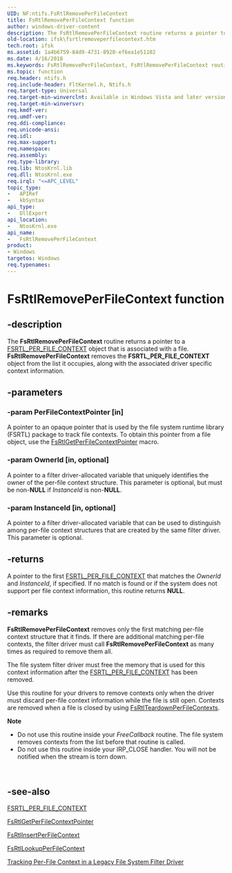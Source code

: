 ```yaml
---
UID: NF:ntifs.FsRtlRemovePerFileContext
title: FsRtlRemovePerFileContext function
author: windows-driver-content
description: The FsRtlRemovePerFileContext routine returns a pointer to a FSRTL_PER_FILE_CONTEXT object that is associated with a file.
old-location: ifsk\fsrtlremoveperfilecontext.htm
tech.root: ifsk
ms.assetid: 1a4b6759-84d9-4731-8920-ef6ea1e51102
ms.date: 4/16/2018
ms.keywords: FsRtlRemovePerFileContext, FsRtlRemovePerFileContext routine [Installable File System Drivers], fsrtlref_90f829b2-a8ed-44fd-adb3-61c57f5f9aad.xml, ifsk.fsrtlremoveperfilecontext, ntifs/FsRtlRemovePerFileContext
ms.topic: function
req.header: ntifs.h
req.include-header: FltKernel.h, Ntifs.h
req.target-type: Universal
req.target-min-winverclnt: Available in Windows Vista and later versions of the Windows operating system.
req.target-min-winversvr: 
req.kmdf-ver: 
req.umdf-ver: 
req.ddi-compliance: 
req.unicode-ansi: 
req.idl: 
req.max-support: 
req.namespace: 
req.assembly: 
req.type-library: 
req.lib: NtosKrnl.lib
req.dll: NtosKrnl.exe
req.irql: "<=APC_LEVEL"
topic_type:
-	APIRef
-	kbSyntax
api_type:
-	DllExport
api_location:
-	NtosKrnl.exe
api_name:
-	FsRtlRemovePerFileContext
product:
- Windows
targetos: Windows
req.typenames: 
---
```


# FsRtlRemovePerFileContext function


## -description


The <b>FsRtlRemovePerFileContext</b> routine returns a pointer to a <a href="https://msdn.microsoft.com/library/windows/hardware/ff547352">FSRTL_PER_FILE_CONTEXT</a> object that is associated with a file. <b>FsRtlRemovePerFileContext</b> removes the <b>FSRTL_PER_FILE_CONTEXT</b> object from the list it occupies, along with the associated driver specific context information.


## -parameters




### -param PerFileContextPointer [in]

A pointer to an opaque pointer that is used by the file system runtime library (FSRTL) package to track file contexts. To obtain this pointer from a file object, use the <a href="https://msdn.microsoft.com/library/windows/hardware/ff546051">FsRtlGetPerFileContextPointer</a> macro.


### -param OwnerId [in, optional]

A pointer to a filter driver-allocated variable that uniquely identifies the owner of the per-file context structure.  This parameter is optional, but must be non-<b>NULL</b> if <i>InstanceId</i> is non-<b>NULL</b>. 


### -param InstanceId [in, optional]

A pointer to a filter driver-allocated variable that can be used to distinguish among per-file context structures that are created by the same filter driver.  This parameter is optional.


## -returns



A pointer to the first <a href="https://msdn.microsoft.com/library/windows/hardware/ff547352">FSRTL_PER_FILE_CONTEXT</a> that matches the <i>OwnerId</i> and <i>InstanceId</i>, if specified. If no match is found or if the system does not support per file context information, this routine returns <b>NULL</b>.




## -remarks



<b>FsRtlRemovePerFileContext</b> removes only the first matching per-file context structure that it finds. If there are additional matching per-file contexts, the filter driver must call <b>FsRtlRemovePerFileContext</b> as many times as required to remove them all.

The file system filter driver must free the memory that is used for this context information after the <a href="https://msdn.microsoft.com/library/windows/hardware/ff547352">FSRTL_PER_FILE_CONTEXT</a> has been removed.

Use this routine for your drivers to remove contexts only when the driver must discard per-file context information while the file is still open. Contexts are removed when a file is closed by using <a href="https://msdn.microsoft.com/library/windows/hardware/ff547290">FsRtlTeardownPerFileContexts</a>.

<div class="alert"><b>Note</b>  <ul>
<li>
Do not use this routine inside your <i>FreeCallback</i> routine. The file system removes contexts from the list before that routine is called.

</li>
<li>
Do not use this routine inside your IRP_CLOSE handler. You will not be notified when the stream is torn down.

</li>
</ul>
</div>
<div> </div>



## -see-also




<a href="https://msdn.microsoft.com/library/windows/hardware/ff547352">FSRTL_PER_FILE_CONTEXT</a>



<a href="https://msdn.microsoft.com/library/windows/hardware/ff546051">FsRtlGetPerFileContextPointer</a>



<a href="https://msdn.microsoft.com/library/windows/hardware/ff546184">FsRtlInsertPerFileContext</a>



<a href="https://msdn.microsoft.com/library/windows/hardware/ff546930">FsRtlLookupPerFileContext</a>



<a href="https://msdn.microsoft.com/6be3ff10-47e4-47f5-8f15-88a80a16f451">Tracking Per-File Context in a Legacy File System Filter Driver</a>
 

 

